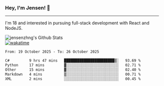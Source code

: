 ### Hey, I'm Jensen! 👋

---

I'm 18 and interested in pursuing full-stack development with React and NodeJS.

![jensenzhng's Github Stats](https://github-readme-stats.vercel.app/api?username=jensenzhng&theme=dark&show_icons=true&count_private=true)
<br />
[![wakatime](https://wakatime.com/badge/user/cbfc263d-3611-4e36-8278-8fad45fe3f62.svg)](https://wakatime.com/@cbfc263d-3611-4e36-8278-8fad45fe3f62)

<!--START_SECTION:waka-->

```txt
From: 19 October 2025 - To: 26 October 2025

C#         9 hrs 47 mins   ███████████████████████▒░   93.69 %
Python     17 mins         ▓░░░░░░░░░░░░░░░░░░░░░░░░   02.71 %
Other      15 mins         ▓░░░░░░░░░░░░░░░░░░░░░░░░   02.40 %
Markdown   4 mins          ▒░░░░░░░░░░░░░░░░░░░░░░░░   00.71 %
XML        2 mins          ░░░░░░░░░░░░░░░░░░░░░░░░░   00.45 %
```

<!--END_SECTION:waka-->
